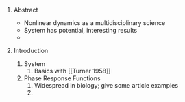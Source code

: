 
1.  Abstract 
	* Nonlinear dynamics as a multidisciplinary science
	* System has potential, interesting results
	* 

2. Introduction 
	1. System
		1. Basics with [[Turner 1958]]
	2. Phase Response Functions
		1. Widespread in biology; give some article examples
		2. 